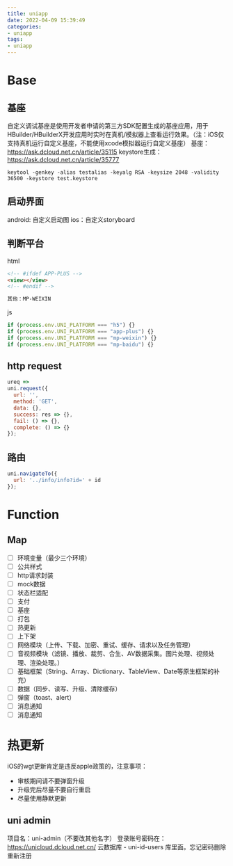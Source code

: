 ```yaml
---
title: uniapp
date: 2022-04-09 15:39:49
categories:
- uniapp
tags:
- uniapp
---
```


# Base
## 基座
自定义调试基座是使用开发者申请的第三方SDK配置生成的基座应用，用于HBuilder/HBuilderX开发应用时实时在真机/模拟器上查看运行效果。（注：iOS仅支持真机运行自定义基座，不能使用xcode模拟器运行自定义基座）
基座：https://ask.dcloud.net.cn/article/35115
keystore生成：https://ask.dcloud.net.cn/article/35777
```
keytool -genkey -alias testalias -keyalg RSA -keysize 2048 -validity 36500 -keystore test.keystore
```

## 启动界面
android: 自定义启动图
ios：自定义storyboard


## 判断平台
html
``` html
<!-- #ifdef APP-PLUS -->
<view></view>
<!-- #endif -->

其他：MP-WEIXIN 
```

js
```js
if (process.env.UNI_PLATFORM === "h5") {}
if (process.env.UNI_PLATFORM === "app-plus") {}
if (process.env.UNI_PLATFORM === "mp-weixin") {}
if (process.env.UNI_PLATFORM === "mp-baidu") {}
```

## http request
```js
ureq =>
uni.request({
  url: '',
  method: 'GET',
  data: {},
  success: res => {},
  fail: () => {},
  complete: () => {}
});
```

## 路由
```js
uni.navigateTo({
  url: '../info/info?id=' + id
});
```

# Function
## Map
- [ ] 环境变量（最少三个环境）
- [ ] 公共样式
- [ ] http请求封装
- [ ] mock数据
- [ ] 状态栏适配
- [ ] 支付
- [ ] 基座
- [ ] 打包
- [ ] 热更新
- [ ] 上下架
- [ ] 网络模块（上传、下载、加密、重试、缓存、请求以及任务管理）
- [ ] 音视频模块（滤镜、播放、裁剪、合生、AV数据采集。图片处理、视频处理、渲染处理。）
- [ ] 基础框架（String、Array、Dictionary、TableView、Date等原生框架的补充）
- [ ] 数据（同步、读写、升级、清除缓存）
- [ ] 弹窗（toast、alert）
- [ ] 消息通知
- [ ] 消息通知

# 热更新
iOS的wgt更新肯定是违反apple政策的，注意事项：
- 审核期间请不要弹窗升级
- 升级完后尽量不要自行重启
- 尽量使用静默更新

## uni admin
项目名：uni-admin（不要改其他名字）
登录账号密码在：https://unicloud.dcloud.net.cn/
云数据库 - uni-id-users 库里面。忘记密码删除重新注册

## 